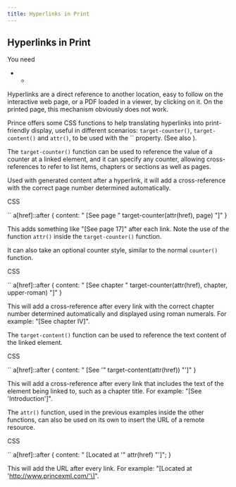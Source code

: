 ```yaml
---
title: Hyperlinks in Print
---
```


Hyperlinks in Print
-------------------

You need  
-   -   

Hyperlinks are a direct reference to another location, easy to follow on the interactive web page, or a PDF loaded in a viewer, by clicking on it. On the printed page, this mechanism obviously does not work.

Prince offers some CSS functions to help translating hyperlinks into print-friendly display, useful in different scenarios: `target-counter()`, `target-content()` and `attr()`, to be used with the `` property. (See also ).

The `target-counter()` function can be used to reference the value of a counter at a linked element, and it can specify any counter, allowing cross-references to refer to list items, chapters or sections as well as pages.

Used with generated content after a hyperlink, it will add a cross-reference with the correct page number determined automatically.

CSS

``
    a[href]::after {
        content: " [See page " target-counter(attr(href), page) "]"
    }

This adds something like "\[See page 17\]" after each link. Note the use of the function `attr()` inside the `target-counter()` function.

It can also take an optional counter style, similar to the normal `counter()` function.

CSS

``
    a[href]::after {
        content: " [See chapter "
                 target-counter(attr(href), chapter, upper-roman)
                 "]"
    }

This will add a cross-reference after every link with the correct chapter number determined automatically and displayed using roman numerals. For example: "\[See chapter IV\]".

The `target-content()` function can be used to reference the text content of the linked element.

CSS

``
    a[href]::after {
        content: " [See '" target-content(attr(href)) "']"
    }

This will add a cross-reference after every link that includes the text of the element being linked to, such as a chapter title. For example: "\[See 'Introduction'\]".

The `attr()` function, used in the previous examples inside the other functions, can also be used on its own to insert the URL of a remote resource.

CSS

``
    a[href]::after {
        content: " [Located at '" attr(href) "']";
    }

This will add the URL after every link. For example: "\[Located at 'http://www.princexml.com/'\]".


